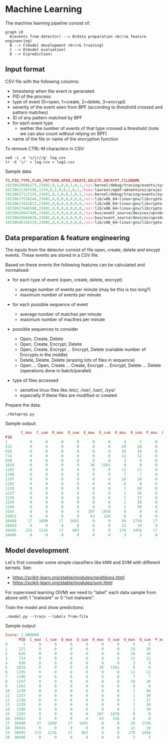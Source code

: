 # Machine Learning

The machine learning pipeline consist of:
```mermaid
graph LR
  A(events from detector) --> B(data preparation <br/>& feature engineering)
  B --> C(model development <br/>& training)
  C --> D(model evaluation)
  D --> E(prediction)
```

## Input format

CSV file with the following columns:
- timestamp when the event is generated
- PID of the process
- type of event (0=open, 1=create, 2=delete, 3=encrypt)
- severity of the event seen from BPF (according to threshold crossed and pattern matches)
- ID of any pattern matched by BPF
- for each event type
  - wether the number of events of that type crossed a threshold (note we can also count without relying on BPF)
- name of the file or name of the encryption function

To remove CTRL-M characters in CSV:
```shell
sed -i -e 's/\r//g' log.csv
tr -d '\r' < log.csv > log2.csv
```

Sample data:
```rb
TS,PID,TYPE,FLAG,PATTERN,OPEN,CREATE,DELETE,ENCRYPT,FILENAME
19230620686273,23602,0,1,0,0,1,0,1,/sys/kernel/debug/tracing/events/syscalls/sys_enter_unlink/id
19230621397595,1339,0,1,0,0,1,0,1,/home/laurent/epbf-adventures/project/detector/log.csv
19230627127155,23602,0,1,0,0,1,0,1,/sys/kernel/debug/tracing/events/syscalls/sys_enter_unlinkat/id
19230627536246,23602,0,0,0,0,0,0,0,/usr/lib/x86_64-linux-gnu/libcrypto.so.1.1
19230627642822,23602,0,0,0,0,0,0,0,/usr/lib/x86_64-linux-gnu/libcrypto.so.1.1
19230627646588,23602,0,0,0,0,0,0,0,/usr/lib/x86_64-linux-gnu/libcrypto.so.1.1
19230628647445,23602,0,0,0,0,0,0,0,/sys/bus/event_source/devices/uprobe/type
19230628664828,23602,0,0,0,0,0,0,0,/sys/bus/event_source/devices/uprobe/format/retprobe
19230646195219,23602,0,0,0,0,0,0,0,/usr/lib/x86_64-linux-gnu/libcrypto.so.1.1
```

## Data preparation & feature engineering

The inputs from the detector consist of file open, create, delete and encypt events.
These events are stored in a CSV file.

Based on these events the following features can be calculated and normalised:

- for each type of event (open, create, delete, encrypt)
  - average number of events per minute (may be this is too long?)
  - maximum number of events per minute 

- for each possible sequence of event
  - average number of matches per minute
  - maximum number of macthes per minute 

- possible sequences to consider
  - Open, Create, Delete
  - Open, Create, Encrypt, Delete
  - Open, Create, Encrypt ... Encrypt, Delete (variable number of Encrypts in the middle)
  - Delete, Delete, Delete (erasing lots of files in sequence)
  - Open ... Open, Create ... Create, Encrypt ... Encrypt, Delete ... Delete (operations done in batch/parallel)

- type of files accessed
  - sensitive linux files like /etc/*, /var/*, /usr/*, /sys/*
  - especially if these files are modified or created


Prepare the data:
```shell
./dataprep.py
```

Sample output:
```rb
       C_max  C_sum  D_max  D_sum  E_max  E_sum  O_max  O_sum  P_max  P_sum   CDO  COC  COO   DOC  DOO   EEE   OCD  OCO  OOC  OOO
PID
1          0      0      0      0      0      0      4      5      0      0     0    0    0     0    0     0     0    0    0    3
221        0      0      0      0      0      0     20     20      0      0     0    0    0     0    0     0     0    0    0   18
626        0      0      0      0      0      0     16     16      0      0     0    0    0     0    0     0     0    0    0   14
714        0      0      0      0      0      0     12     12      0      0     0    0    0     0    0     0     0    0    0   10
838        0      0      0      0      0      0      3      9      0      0     0    0    0     0    0     0     0    0    0    7
1019       0      0      0      0     36   1501      0      0      0      0     0    0    0     0    0  1499     0    0    0    0
1195       0      0      0      0      0      0     11     11      0      0     0    0    0     0    0     0     0    0    0    9
1196       0      0      0      0      0      0      7      7      0      0     0    0    0     0    0     0     0    0    0    5
1197       0      0      0      0      0      0     10     10      0      0     0    0    0     0    0     0     0    0    0    8
1202       0      0      0      0      0      0      8      8      0      0     0    0    0     0    0     0     0    0    0    6
1230       0      0      0      0      0      0      1     60      0      0     0    0    0     0    0     0     0    0    0   58
1237       0      0      0      0      0      0      1     36      0      0     0    0    0     0    0     0     0    0    0   34
1238       0      0      0      0      0      0      1     27      0      0     0    0    0     0    0     0     0    0    0   25
1239       0      0      0      0      0      0      1     38      0      0     0    0    0     0    0     0     0    0    0   36
1240       0      0      0      0      0      0      1     30      0      0     0    0    0     0    0     0     0    0    0   28
1555       0      0      0      0    207   1978      0      0      0      0     0    0    0     0    0  1976     0    0    0    0
29952      0      0      0      0     63    326      0      0      0      0     0    0    0     0    0   324     0    0    0    0
30490     17   1690     17   1691      0      0     20   1750     17   1690  1689    0    0  1635   55     0  1690    0   55    5
30493      0      0      0      0      0      0     12     19      0      0     0    0    0     0    0     0     0    0    0   17
30495    233   1216     17    983      0      0    278   1458     17    983   983  228    5   949   34     0   983  233   39  201
30496      0      0      0      0      0      0      3      3      0      0     0    0    0     0    0     0     0    0    0    1
```

## Model development

Let's first consider some simple classifiers like kNN and SVM with different kernels.
See:
- https://scikit-learn.org/stable/modules/neighbors.html
- https://scikit-learn.org/stable/modules/svm.html

For supervised learning (SVM) we need to "label" each data sample from above with 1 "malware" or 0 "not malware".


Train the model and show predictions:
```shell
./model.py --train --labels from-file
```

Sample output:
```rb
Score: 1.000000
      PID  C_max  C_sum  D_max  D_sum  E_max  E_sum  O_max  O_sum  P_max  P_sum   CDO  COC  COO   DOC  DOO   EEE   OCD  OCO  OOC  OOO  PREDICTION
0       1      0      0      0      0      0      0      4      5      0      0     0    0    0     0    0     0     0    0    0    3           0
1     221      0      0      0      0      0      0     20     20      0      0     0    0    0     0    0     0     0    0    0   18           0
2     626      0      0      0      0      0      0     16     16      0      0     0    0    0     0    0     0     0    0    0   14           0
3     714      0      0      0      0      0      0     12     12      0      0     0    0    0     0    0     0     0    0    0   10           0
4     838      0      0      0      0      0      0      3      9      0      0     0    0    0     0    0     0     0    0    0    7           0
5    1019      0      0      0      0     36   1501      0      0      0      0     0    0    0     0    0  1499     0    0    0    0           0
6    1195      0      0      0      0      0      0     11     11      0      0     0    0    0     0    0     0     0    0    0    9           0
7    1196      0      0      0      0      0      0      7      7      0      0     0    0    0     0    0     0     0    0    0    5           0
8    1197      0      0      0      0      0      0     10     10      0      0     0    0    0     0    0     0     0    0    0    8           0
9    1202      0      0      0      0      0      0      8      8      0      0     0    0    0     0    0     0     0    0    0    6           0
10   1230      0      0      0      0      0      0      1     60      0      0     0    0    0     0    0     0     0    0    0   58           0
11   1237      0      0      0      0      0      0      1     36      0      0     0    0    0     0    0     0     0    0    0   34           0
12   1238      0      0      0      0      0      0      1     27      0      0     0    0    0     0    0     0     0    0    0   25           0
13   1239      0      0      0      0      0      0      1     38      0      0     0    0    0     0    0     0     0    0    0   36           0
14   1240      0      0      0      0      0      0      1     30      0      0     0    0    0     0    0     0     0    0    0   28           0
15   1555      0      0      0      0    207   1978      0      0      0      0     0    0    0     0    0  1976     0    0    0    0           0
16  29952      0      0      0      0     63    326      0      0      0      0     0    0    0     0    0   324     0    0    0    0           0
17  30490     17   1690     17   1691      0      0     20   1750     17   1690  1689    0    0  1635   55     0  1690    0   55    5           1
18  30493      0      0      0      0      0      0     12     19      0      0     0    0    0     0    0     0     0    0    0   17           0
19  30495    233   1216     17    983      0      0    278   1458     17    983   983  228    5   949   34     0   983  233   39  201           1
20  30496      0      0      0      0      0      0      3      3      0      0     0    0    0     0    0     0     0    0    0    1           0
```